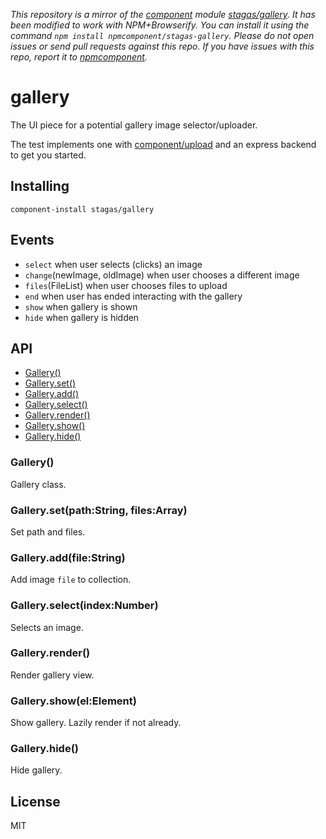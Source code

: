 *This repository is a mirror of the [component](http://component.io) module [stagas/gallery](http://github.com/stagas/gallery). It has been modified to work with NPM+Browserify. You can install it using the command `npm install npmcomponent/stagas-gallery`. Please do not open issues or send pull requests against this repo. If you have issues with this repo, report it to [npmcomponent](https://github.com/airportyh/npmcomponent).*

# gallery

The UI piece for a potential gallery image selector/uploader.

The test implements one with [component/upload](https://github.com/component/upload) and an express backend to get you started.

## Installing

`component-install stagas/gallery`

## Events

  - `select` when user selects (clicks) an image
  - `change`(newImage, oldImage) when user chooses a different image
  - `files`(FileList) when user chooses files to upload
  - `end` when user has ended interacting with the gallery
  - `show` when gallery is shown
  - `hide` when gallery is hidden

## API

  - [Gallery()](#gallery)
  - [Gallery.set()](#gallerysetpathstringfilesarray)
  - [Gallery.add()](#galleryaddfilestring)
  - [Gallery.select()](#galleryselectindexnumber)
  - [Gallery.render()](#galleryrender)
  - [Gallery.show()](#galleryshowelelement)
  - [Gallery.hide()](#galleryhide)

### Gallery()

  Gallery class.

### Gallery.set(path:String, files:Array)

  Set path and files.

### Gallery.add(file:String)

  Add image `file` to collection.

### Gallery.select(index:Number)

  Selects an image.

### Gallery.render()

  Render gallery view.

### Gallery.show(el:Element)

  Show gallery. Lazily render if not already.

### Gallery.hide()

  Hide gallery.

## License

MIT
